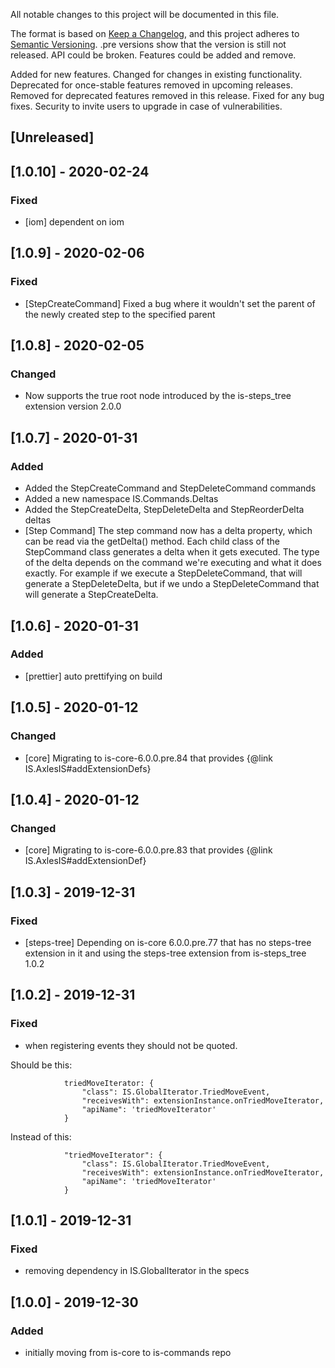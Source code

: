 All notable changes to this project will be documented in this file.

The format is based on [Keep a Changelog](https://keepachangelog.com/en/1.0.0/),
and this project adheres to [Semantic Versioning](https://semver.org/spec/v2.0.0.html).
.pre versions show that the version is still not released. API could be broken. Features could be added and remove.

Added for new features.
Changed for changes in existing functionality.
Deprecated for once-stable features removed in upcoming releases.
Removed for deprecated features removed in this release.
Fixed for any bug fixes.
Security to invite users to upgrade in case of vulnerabilities.

## [Unreleased]

## [1.0.10] - 2020-02-24

### Fixed
- [iom] dependent on iom

## [1.0.9] - 2020-02-06

### Fixed

- [StepCreateCommand] Fixed a bug where it wouldn't set the parent of the newly created step to the specified parent

## [1.0.8] - 2020-02-05

### Changed

- Now supports the true root node introduced by the is-steps_tree extension version 2.0.0

## [1.0.7] - 2020-01-31

### Added

- Added the StepCreateCommand and StepDeleteCommand commands
- Added a new namespace IS.Commands.Deltas
- Added the StepCreateDelta, StepDeleteDelta and StepReorderDelta deltas
- [Step Command] The step command now has a delta property, which can be read via the getDelta() method. Each child class of the StepCommand class generates a delta when it gets executed. The type of the delta depends on the command we're executing and what it does exactly. For example if we execute a StepDeleteCommand, that will generate a StepDeleteDelta, but if we undo a StepDeleteCommand that will generate a StepCreateDelta.

## [1.0.6] - 2020-01-31

### Added

- [prettier] auto prettifying on build

## [1.0.5] - 2020-01-12

### Changed

- [core] Migrating to is-core-6.0.0.pre.84 that provides {@link IS.AxlesIS#addExtensionDefs}

## [1.0.4] - 2020-01-12

### Changed

- [core] Migrating to is-core-6.0.0.pre.83 that provides {@link IS.AxlesIS#addExtensionDef}

## [1.0.3] - 2019-12-31

### Fixed

- [steps-tree] Depending on is-core 6.0.0.pre.77 that has no steps-tree extension in it and using the steps-tree extension from is-steps_tree 1.0.2

## [1.0.2] - 2019-12-31

### Fixed

- when registering events they should not be quoted.

Should be this:

```
            triedMoveIterator: {
                "class": IS.GlobalIterator.TriedMoveEvent,
                "receivesWith": extensionInstance.onTriedMoveIterator,
                "apiName": 'triedMoveIterator'
            }
```

Instead of this:

```
            "triedMoveIterator": {
                "class": IS.GlobalIterator.TriedMoveEvent,
                "receivesWith": extensionInstance.onTriedMoveIterator,
                "apiName": 'triedMoveIterator'
            }
```

## [1.0.1] - 2019-12-31

### Fixed

- removing dependency in IS.GlobalIterator in the specs

## [1.0.0] - 2019-12-30

### Added

- initially moving from is-core to is-commands repo
